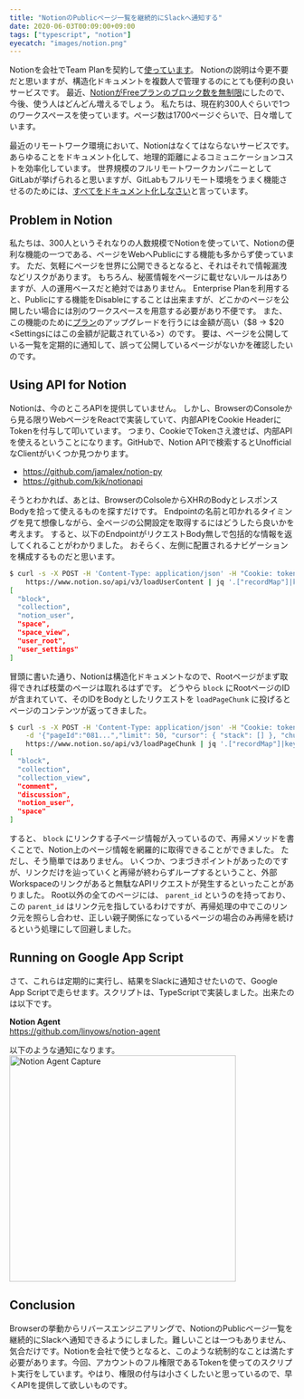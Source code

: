 ```yaml
---
title: "NotionのPublicページ一覧を継続的にSlackへ通知する"
date: 2020-06-03T00:09:00+09:00
tags: ["typescript", "notion"]
eyecatch: "images/notion.png"
---
```


Notionを会社でTeam Planを契約して[使っています](https://tech.pepabo.com/2019/11/19/why-notion/)。
Notionの説明は今更不要だと思いますが、構造化ドキュメントを複数人で管理するのにとても便利の良いサービスです。
最近、[NotionがFreeプランのブロック数を無制限](https://www.notion.so/personal)にしたので、今後、使う人はどんどん増えるでしょう。
私たちは、現在約300人ぐらいで1つのワークスペースを使っています。ページ数は1700ページぐらいで、日々増しています。

最近のリモートワーク環境において、Notionはなくてはならないサービスです。
あらゆることをドキュメント化して、地理的距離によるコミュニケーションコストを効率化しています。
世界規模のフルリモートワークカンパニーとしてGitLabが挙げられると思いますが、GitLabもフルリモート環境をうまく機能させるのためには、[すべてをドキュメント化しなさい](https://about.gitlab.com/resources/downloads/ebook-remote-playbook.pdf)と言っています。

## Problem in Notion

私たちは、300人というそれなりの人数規模でNotionを使っていて、Notionの便利な機能の一つである、ページをWebへPublicにする機能も多からず使っています。
ただ、気軽にページを世界に公開できるとなると、それはそれで情報漏洩などリスクがあります。
もちろん、秘匿情報をページに載せないルールはありますが、人の運用ベースだと絶対ではありません。
Enterprise Planを利用すると、Publicにする機能をDisableにすることは出来ますが、どこかのページを公開したい場合には別のワークスペースを用意する必要があり不便です。
また、この機能のために[プラン](https://www.notion.so/pricing)のアップグレードを行うには金額が高い（$8 -> $20 <Settingsにはこの金額が記載されている>）のです。
要は、ページを公開している一覧を定期的に通知して、誤って公開しているページがないかを確認したいのです。

## Using API for Notion

Notionは、今のところAPIを提供していません。
しかし、BrowserのConsoleから見る限りWebページをReactで実装していて、内部APIをCookie HeaderにTokenを付与して叩いています。
つまり、CookieでTokenさえ渡せば、内部APIを使えるということになります。GitHubで、Notion APIで検索するとUnofficialなClientがいくつか見つかります。

- https://github.com/jamalex/notion-py
- https://github.com/kjk/notionapi

そうとわかれば、あとは、BrowserのColsoleからXHRのBodyとレスポンスBodyを拾って使えるものを探すだけです。
Endpointの名前と叩かれるタイミングを見て想像しながら、全ページの公開設定を取得するにはどうしたら良いかを考えます。
すると、以下のEndpointがリクエストBody無しで包括的な情報を返してくれることがわかりました。
おそらく、左側に配置されるナビゲーションを構成するものだと思います。

```sh
$ curl -s -X POST -H 'Content-Type: application/json' -H "Cookie: token_v2=$TOKEN" \
    https://www.notion.so/api/v3/loadUserContent | jq '.["recordMap"]|keys'
[
  "block",
  "collection",
  "notion_user",
  "space",
  "space_view",
  "user_root",
  "user_settings"
]
```

冒頭に書いた通り、Notionは構造化ドキュメントなので、Rootページがまず取得できれば枝葉のページは取れるはずです。
どうやら `block` にRootページのIDが含まれていて、そのIDをBodyとしたリクエストを `loadPageChunk` に投げるとページのコンテンツが返ってきました。

```sh
$ curl -s -X POST -H 'Content-Type: application/json' -H "Cookie: token_v2=$TOKEN" \
    -d '{"pageId":"081...","limit": 50, "cursor": { "stack": [] }, "chunkNumber": 0, "verticalColumns": false }' \
    https://www.notion.so/api/v3/loadPageChunk | jq '.["recordMap"]|keys'
[
  "block",
  "collection",
  "collection_view",
  "comment",
  "discussion",
  "notion_user",
  "space"
]
```

すると、 `block` にリンクする子ページ情報が入っているので、再帰メソッドを書くことで、Notion上のページ情報を網羅的に取得できることができました。
ただし、そう簡単ではありません。
いくつか、つまづきポイントがあったのですが、リンクだけを辿っていくと再帰が終わらずループするということ、外部Workspaceのリンクがあると無駄なAPIリクエストが発生するといったことがありました。
Root以外の全てのページには、 `parent_id` というのを持っており、この `parent_id` はリンク元を指しているわけですが、再帰処理の中でこのリンク元を照らし合わせ、正しい親子関係になっているページの場合のみ再帰を続けるという処理にして回避しました。

## Running on Google App Script

さて、これらは定期的に実行し、結果をSlackに通知させたいので、Google App Scriptで走らせます。スクリプトは、TypeScriptで実装しました。出来たのは以下です。

**Notion Agent**  
https://github.com/linyows/notion-agent

以下のような通知になります。
<img alt="Notion Agent Capture" src="/images/notion-agent-capture.png" width="400px">

## Conclusion

Browserの挙動からリバースエンジニアリングで、NotionのPublicページ一覧を継続的にSlackへ通知できるようにしました。難しいことは一つもありません、気合だけです。Notionを会社で使うとなると、このような統制的なことは満たす必要があります。今回、アカウントのフル権限であるTokenを使ってのスクリプト実行をしています。やはり、権限の付与は小さくしたいと思っているので、早くAPIを提供して欲しいものです。
